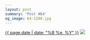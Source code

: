 ```yaml
---
layout: post
summary: 'Post #64'
og_image: 64-1280.jpg
---
```


<p>
  <time><a href="/64">{{ page.date | date: "%B %e, %Y" }}</a></time>
  <a href="/64"><img src="{{ site.assets_url }}/64-640.jpg" srcset="{{ site.assets_url }}/64-1280.jpg 1280w, {{ site.assets_url }}/64-960.jpg 960w, {{ site.assets_url }}/64-640.jpg 640w, {{ site.assets_url }}/64-320.jpg 320w" sizes="(min-width: 700px) 50vw, calc(100vw - 2rem)" /></a>
</p>
